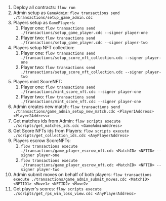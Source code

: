 1. Deploy all contracts: `flow run`
1. Admin setup as `GameAdmin`: `flow transactions send ./transactions/setup_game_admin.cdc`
1. Players setup as `GamePlayer`s: 
    1. Player one: `flow transactions send ./transactions/setup_game_player.cdc --signer player-one`
    1. Player two: `flow transactions send ./transactions/setup_game_player.cdc --signer player-two`
1. Players setup NFT collection: 
    1. Player one: `flow transactions send ./transactions/setup_score_nft_collection.cdc --signer player-one`
    1. Player two: `flow transactions send ./transactions/setup_score_nft_collection.cdc --signer player-two`
1. Players mint ScoreNFT: 
    1. Player one: `flow transactions send ./transactions/mint_score_nft.cdc --signer player-one`
    1. Player two: `flow transactions send ./transactions/mint_score_nft.cdc --signer player-one`
1. Admin creates new match: `flow transactions send ./transactions/game_admin_setup_new_match.cdc <Player1Address> <Player2Address>`
1. Get matches ids from Admin: `flow scripts execute ./scripts/get_matches_ids.cdc <GameAdminAddress>`
1. Get Score NFTs ids from Players: `flow scripts execute ./scripts/get_collection_ids.cdc <AnyPlayerAddress>`
1. Players escrow ScoreNFTs: 
    1. `flow transactions execute ./transactions/game_player_escrow_nft.cdc <MatchID> <NFTID> --signer player-one`
    1. `flow transactions execute ./transactions/game_player_escrow_nft.cdc <MatchID> <NFTID> --signer player-two`
1. Admin submit moves on behalf of both players: `flow transactions execute ./transactions/game_admin_submit_moves.cdc <MatchID> <NFTID1> <Move1> <NFTID2> <Move2>`
1. Get player's scores: `flow scripts execute ./scripts/get_rps_win_loss_view.cdc <AnyPlayerAddress>`